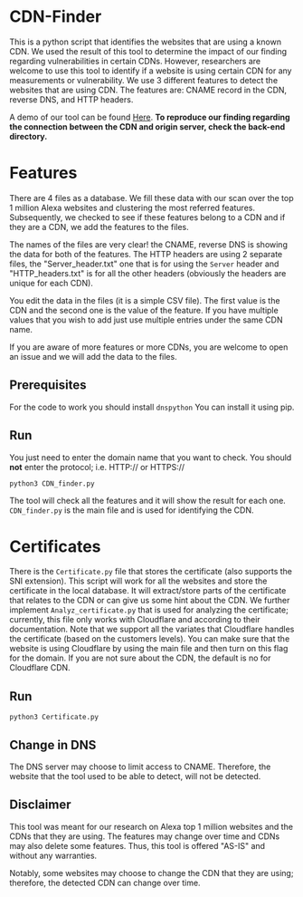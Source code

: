 # CDN-Finder
This is a python script that identifies the websites that are using a known CDN. We used the result of this tool to determine the impact of our finding regarding vulnerabilities in certain CDNs. However, researchers are welcome to use this tool to identify if a website is using certain CDN for any measurements or vulnerability. We use 3 different features to detect the websites that are using CDN. The features are: CNAME record in the CDN, reverse DNS, and HTTP headers. 

A demo of our tool can be found [Here](https://www.youtube.com/watch?v=al0FBobfl9Y).
**To reproduce our finding regarding the connection between the CDN and origin server, check the back-end directory.** 


# Features

There are 4 files as a database. We fill these data with our scan over the top 1 million Alexa websites and clustering the most referred features. Subsequently, we checked to see if these features belong to a CDN and if they are a CDN, we add the features to the files. 

The names of the files are very clear! the CNAME, reverse DNS is showing the data for both of the features. The HTTP headers are using 2 separate files, the "Server_header.txt" one that is for using the `Server` header and "HTTP_headers.txt" is for all the other headers (obviously the headers are unique for each CDN).

You edit the data in the files (it is a simple CSV file). The first value is the CDN and the second one is the value of the feature. If you have multiple values that you wish to add just use multiple entries under the same CDN name. 

If you are aware of more features or more CDNs, you are welcome to open an issue and we will add the data to the files. 



##  Prerequisites 

For the code to work you should install  `dnspython`
You can install it using pip.

## Run
You just need to enter the domain name that you want to check. You should **not** enter the  protocol; i.e. HTTP:// or HTTPS://

`python3 CDN_finder.py`

The tool will check all the features and it will show the result for each one. `CDN_finder.py` is the main file and is used for identifying the CDN. 

# Certificates 

There is the `Certificate.py` file that stores the certificate (also supports the SNI extension). 
This script will work for all the websites and store the certificate in the local database. It will extract/store parts of the certificate that relates to the CDN or can give us some hint about the CDN. We further implement `Analyz_certificate.py` that is used for analyzing the certificate; currently, this file only works with Cloudflare and according to their documentation. Note that we support all the variates that Cloudflare handles the certificate (based on the customers levels). You can make sure that the website is using Cloudflare by using the main file and then turn on this flag for the domain. If you are not sure about the CDN, the default is no for Cloudflare CDN.

## Run


`python3 Certificate.py`


## Change in DNS 
The DNS server may choose to limit access to CNAME. Therefore, the website that the tool used to be able to detect, will not be detected. 


## Disclaimer

This tool was meant for our research on Alexa top 1 million websites and the CDNs that they are using. The features may change over time and CDNs may also delete some features. Thus, this tool is offered "AS-IS" and without any warranties.

Notably, some websites may choose to change the CDN that they are using; therefore, the detected CDN can change over time.
